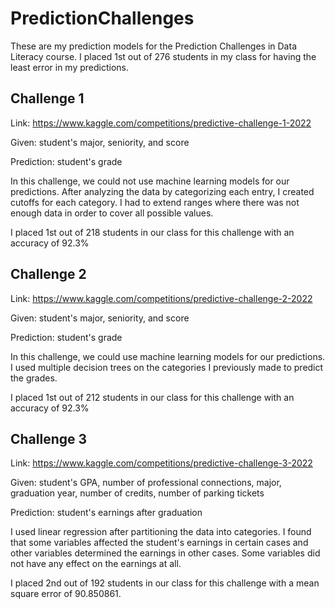 # PredictionChallenges

These are my prediction models for the Prediction Challenges in Data Literacy course. I placed 1st out of 276 students in my class for having the least error in my predictions.

## Challenge 1

Link: https://www.kaggle.com/competitions/predictive-challenge-1-2022

Given: student's major, seniority, and score

Prediction: student's grade

In this challenge, we could not use machine learning models for our predictions. After analyzing the data by categorizing each entry, I created cutoffs for each category. I had to extend ranges where there was not enough data in order to cover all possible values.

I placed 1st out of 218 students in our class for this challenge with an accuracy of 92.3%

## Challenge 2

Link: https://www.kaggle.com/competitions/predictive-challenge-2-2022

Given: student's major, seniority, and score

Prediction: student's grade

In this challenge, we could use machine learning models for our predictions. I used multiple decision trees on the categories I previously made to predict the grades.

I placed 1st out of 212 students in our class for this challenge with an accuracy of 92.3%

## Challenge 3

Link: https://www.kaggle.com/competitions/predictive-challenge-3-2022

Given: student's GPA, number of professional connections, major, graduation year, number of credits, number of parking tickets

Prediction: student's earnings after graduation

I used linear regression after partitioning the data into categories. I found that some variables affected the student's earnings in certain cases and other variables determined the earnings in other cases. Some variables did not have any effect on the earnings at all.

I placed 2nd out of 192 students in our class for this challenge with a mean square error of 90.850861.
